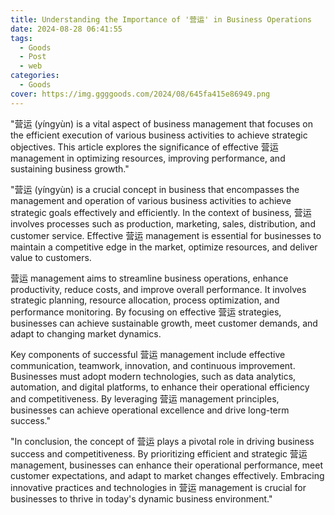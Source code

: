 ```yaml
---
title: Understanding the Importance of '营运' in Business Operations
date: 2024-08-28 06:41:55
tags:
  - Goods
  - Post
  - web
categories:
  - Goods
cover: https://img.ggggoods.com/2024/08/645fa415e86949.png
---
```


"营运 (yíngyùn) is a vital aspect of business management that focuses on the efficient execution of various business activities to achieve strategic objectives. This article explores the significance of effective 营运 management in optimizing resources, improving performance, and sustaining business growth."

"营运 (yíngyùn) is a crucial concept in business that encompasses the management and operation of various business activities to achieve strategic goals effectively and efficiently. In the context of business, 营运 involves processes such as production, marketing, sales, distribution, and customer service. Effective 营运 management is essential for businesses to maintain a competitive edge in the market, optimize resources, and deliver value to customers.

营运 management aims to streamline business operations, enhance productivity, reduce costs, and improve overall performance. It involves strategic planning, resource allocation, process optimization, and performance monitoring. By focusing on effective 营运 strategies, businesses can achieve sustainable growth, meet customer demands, and adapt to changing market dynamics.

Key components of successful 营运 management include effective communication, teamwork, innovation, and continuous improvement. Businesses must adopt modern technologies, such as data analytics, automation, and digital platforms, to enhance their operational efficiency and competitiveness. By leveraging 营运 management principles, businesses can achieve operational excellence and drive long-term success."

"In conclusion, the concept of 营运 plays a pivotal role in driving business success and competitiveness. By prioritizing efficient and strategic 营运 management, businesses can enhance their operational performance, meet customer expectations, and adapt to market changes effectively. Embracing innovative practices and technologies in 营运 management is crucial for businesses to thrive in today's dynamic business environment."
